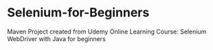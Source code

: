 # Selenium-for-Beginners

Maven Project created from Udemy Online Learning Course: Selenium WebDriver with Java for beginners
